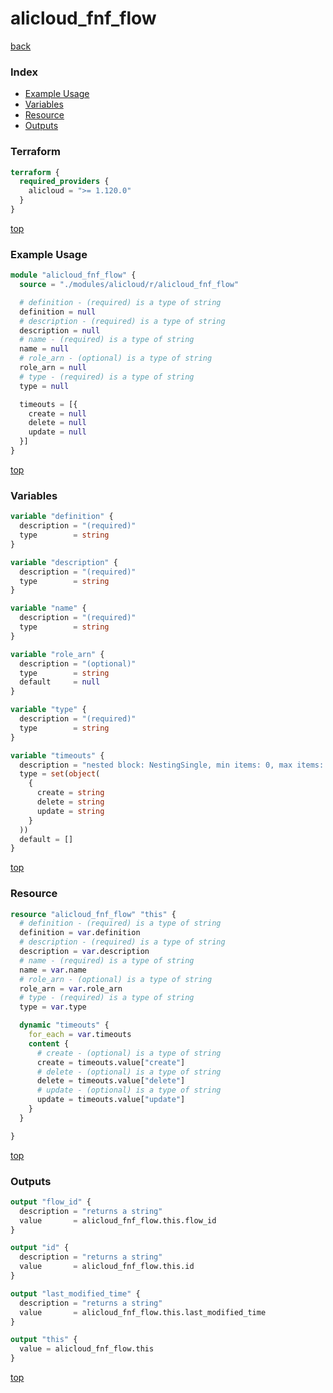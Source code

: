 # alicloud_fnf_flow

[back](../alicloud.md)

### Index

- [Example Usage](#example-usage)
- [Variables](#variables)
- [Resource](#resource)
- [Outputs](#outputs)

### Terraform

```terraform
terraform {
  required_providers {
    alicloud = ">= 1.120.0"
  }
}
```

[top](#index)

### Example Usage

```terraform
module "alicloud_fnf_flow" {
  source = "./modules/alicloud/r/alicloud_fnf_flow"

  # definition - (required) is a type of string
  definition = null
  # description - (required) is a type of string
  description = null
  # name - (required) is a type of string
  name = null
  # role_arn - (optional) is a type of string
  role_arn = null
  # type - (required) is a type of string
  type = null

  timeouts = [{
    create = null
    delete = null
    update = null
  }]
}
```

[top](#index)

### Variables

```terraform
variable "definition" {
  description = "(required)"
  type        = string
}

variable "description" {
  description = "(required)"
  type        = string
}

variable "name" {
  description = "(required)"
  type        = string
}

variable "role_arn" {
  description = "(optional)"
  type        = string
  default     = null
}

variable "type" {
  description = "(required)"
  type        = string
}

variable "timeouts" {
  description = "nested block: NestingSingle, min items: 0, max items: 0"
  type = set(object(
    {
      create = string
      delete = string
      update = string
    }
  ))
  default = []
}
```

[top](#index)

### Resource

```terraform
resource "alicloud_fnf_flow" "this" {
  # definition - (required) is a type of string
  definition = var.definition
  # description - (required) is a type of string
  description = var.description
  # name - (required) is a type of string
  name = var.name
  # role_arn - (optional) is a type of string
  role_arn = var.role_arn
  # type - (required) is a type of string
  type = var.type

  dynamic "timeouts" {
    for_each = var.timeouts
    content {
      # create - (optional) is a type of string
      create = timeouts.value["create"]
      # delete - (optional) is a type of string
      delete = timeouts.value["delete"]
      # update - (optional) is a type of string
      update = timeouts.value["update"]
    }
  }

}
```

[top](#index)

### Outputs

```terraform
output "flow_id" {
  description = "returns a string"
  value       = alicloud_fnf_flow.this.flow_id
}

output "id" {
  description = "returns a string"
  value       = alicloud_fnf_flow.this.id
}

output "last_modified_time" {
  description = "returns a string"
  value       = alicloud_fnf_flow.this.last_modified_time
}

output "this" {
  value = alicloud_fnf_flow.this
}
```

[top](#index)